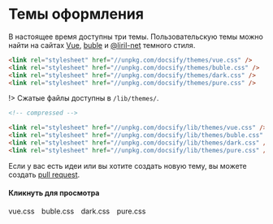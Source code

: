 # Темы оформления

В настоящее время доступны три темы. Пользовательскую темы можно найти на сайтах [Vue](//vuejs.org), [buble](//buble.surge.sh) и [@liril-net](https://github.com/liril-net) темного стиля.

```html
<link rel="stylesheet" href="//unpkg.com/docsify/themes/vue.css" />
<link rel="stylesheet" href="//unpkg.com/docsify/themes/buble.css" />
<link rel="stylesheet" href="//unpkg.com/docsify/themes/dark.css" />
<link rel="stylesheet" href="//unpkg.com/docsify/themes/pure.css" />
```

!> Сжатые файлы доступны в `/lib/themes/`.

```html
<!-- compressed -->

<link rel="stylesheet" href="//unpkg.com/docsify/lib/themes/vue.css" />
<link rel="stylesheet" href="//unpkg.com/docsify/lib/themes/buble.css" />
<link rel="stylesheet" href="//unpkg.com/docsify/lib/themes/dark.css" />
<link rel="stylesheet" href="//unpkg.com/docsify/lib/themes/pure.css" />
```

Если у вас есть идеи или вы хотите создать новую тему, вы можете создать [pull request](https://github.com/QingWei-Li/docsify/pulls).

#### Кликнуть для просмотра

<div class="demo-theme-preview">
  <a data-theme="vue">vue.css</a>
  <a data-theme="buble">buble.css</a>
  <a data-theme="dark">dark.css</a>
  <a data-theme="pure">pure.css</a>
</div>

<style>
  .demo-theme-preview a {
    padding-right: 10px;
  }

  .demo-theme-preview a:hover {
    cursor: pointer;
    text-decoration: underline;
  }
</style>

<script>
  var preview = Docsify.dom.find('.demo-theme-preview');
  var themes = Docsify.dom.findAll('[rel="stylesheet"]');

  preview.onclick = function (e) {
    var title = e.target.getAttribute('data-theme')

    themes.forEach(function (theme) {
      theme.disabled = theme.title !== title
    });
  };
</script>
